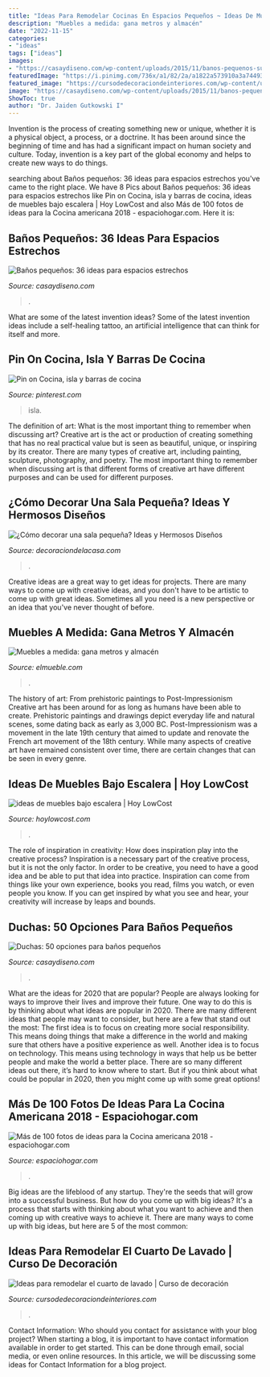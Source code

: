 ```yaml
---
title: "Ideas Para Remodelar Cocinas En Espacios Pequeños ~ Ideas De Muebles Bajo Escalera"
description: "Muebles a medida: gana metros y almacén"
date: "2022-11-15"
categories:
- "ideas"
tags: ["ideas"]
images:
- "https://casaydiseno.com/wp-content/uploads/2015/11/banos-pequenos-suelo-lavabo-madera.jpg"
featuredImage: "https://i.pinimg.com/736x/a1/82/2a/a1822a573910a3a74493cfea4a30b9bd.jpg"
featured_image: "https://cursodedecoraciondeinteriores.com/wp-content/uploads/2017/08/ideas-para-remodelar-el-cuarto-de-lavado-7.jpg"
image: "https://casaydiseno.com/wp-content/uploads/2015/11/banos-pequenos-suelo-lavabo-madera.jpg"
ShowToc: true
author: "Dr. Jaiden Gutkowski I"
---
```



Invention is the process of creating something new or unique, whether it is a physical object, a process, or a doctrine. It has been around since the beginning of time and has had a significant impact on human society and culture. Today, invention is a key part of the global economy and helps to create new ways to do things.

	

		
searching about Baños pequeños: 36 ideas para espacios estrechos you've came to the right place. We have 8 Pics about Baños pequeños: 36 ideas para espacios estrechos like Pin on Cocina, isla y barras de cocina, ideas de muebles bajo escalera | Hoy LowCost and also Más de 100 fotos de ideas para la Cocina americana 2018 - espaciohogar.com. Here it is:
		
    
## Baños Pequeños: 36 Ideas Para Espacios Estrechos

<img loading=lazy src="https://casaydiseno.com/wp-content/uploads/2015/11/banos-pequenos-suelo-lavabo-madera.jpg" onerror="this.onerror=null;this.src='https://tse2.mm.bing.net/th?id=OIP.VneJHDO2FHN0pL0t-F0Q_QHaKO&amp;pid=15.1';" alt="Baños pequeños: 36 ideas para espacios estrechos">

_Source: casaydiseno.com_

>. 

	

What are some of the latest invention ideas?
Some of the latest invention ideas include a self-healing tattoo, an artificial intelligence that can think for itself and more.

    
## Pin On Cocina, Isla Y Barras De Cocina

<img loading=lazy src="https://i.pinimg.com/736x/a1/82/2a/a1822a573910a3a74493cfea4a30b9bd.jpg" onerror="this.onerror=null;this.src='https://tse4.mm.bing.net/th?id=OIP.yxIrVFPJ4kivM5WBDV7kDQHaHa&amp;pid=15.1';" alt="Pin on Cocina, isla y barras de cocina">

_Source: pinterest.com_

>isla. 

	

The definition of art: What is the most important thing to remember when discussing art?
Creative art is the act or production of creating something that has no real practical value but is seen as beautiful, unique, or inspiring by its creator. There are many types of creative art, including painting, sculpture, photography, and poetry. The most important thing to remember when discussing art is that different forms of creative art have different purposes and can be used for different purposes.

    
## ¿Cómo Decorar Una Sala Pequeña? Ideas Y Hermosos Diseños

<img loading=lazy src="https://i2.wp.com/decoraciondelacasa.com/wp-content/uploads/2015/10/cómo-decorar-sala-pequeña-6.jpg?fit=567%2C567&amp;ssl=1" onerror="this.onerror=null;this.src='https://tse3.mm.bing.net/th?id=OIP.uS_JrXYTqx8kBXjlLJjxLQHaHa&amp;pid=15.1';" alt="¿Cómo decorar una sala pequeña? Ideas y Hermosos Diseños">

_Source: decoraciondelacasa.com_

>. 

	

Creative ideas are a great way to get ideas for projects. There are many ways to come up with creative ideas, and you don't have to be artistic to come up with great ideas. Sometimes all you need is a new perspective or an idea that you've never thought of before.

    
## Muebles A Medida: Gana Metros Y Almacén

<img loading=lazy src="https://www.elmueble.com/medio/2017/05/21/00436864-o_ad6c55dd.jpg" onerror="this.onerror=null;this.src='https://tse4.mm.bing.net/th?id=OIP.DC3nGY-2bTKyZaCwULhiTgHaLG&amp;pid=15.1';" alt="Muebles a medida: gana metros y almacén">

_Source: elmueble.com_

>. 

	

The history of art: From prehistoric paintings to Post-Impressionism
Creative art has been around for as long as humans have been able to create. Prehistoric paintings and drawings depict everyday life and natural scenes, some dating back as early as 3,000 BC. Post-Impressionism was a movement in the late 19th century that aimed to update and renovate the French art movement of the 18th century. While many aspects of creative art have remained consistent over time, there are certain changes that can be seen in every genre.

    
## Ideas De Muebles Bajo Escalera | Hoy LowCost

<img loading=lazy src="https://hoylowcost.com/wp-content/uploads/2015/12/ideas-de-muebles-bajo-escalera.jpg" onerror="this.onerror=null;this.src='https://tse2.mm.bing.net/th?id=OIP.q0CnLMZ3158ZWpe0kgPICAHaDm&amp;pid=15.1';" alt="ideas de muebles bajo escalera | Hoy LowCost">

_Source: hoylowcost.com_

>. 

	

The role of inspiration in creativity: How does inspiration play into the creative process?
Inspiration is a necessary part of the creative process, but it is not the only factor. In order to be creative, you need to have a good idea and be able to put that idea into practice. Inspiration can come from things like your own experience, books you read, films you watch, or even people you know. If you can get inspired by what you see and hear, your creativity will increase by leaps and bounds.

    
## Duchas: 50 Opciones Para Baños Pequeños

<img loading=lazy src="https://casaydiseno.com/wp-content/uploads/2016/02/bano-pequeno-ducha-pared-separa-espacios.jpg" onerror="this.onerror=null;this.src='https://tse2.mm.bing.net/th?id=OIP.VeFY9w94TwqL55KQx1qSAwHaKW&amp;pid=15.1';" alt="Duchas: 50 opciones para baños pequeños">

_Source: casaydiseno.com_

>. 

	

What are the ideas for 2020 that are popular?
People are always looking for ways to improve their lives and improve their future. One way to do this is by thinking about what ideas are popular in 2020. There are many different ideas that people may want to consider, but here are a few that stand out the most: 
The first idea is to focus on creating more social responsibility. This means doing things that make a difference in the world and making sure that others have a positive experience as well. Another idea is to focus on technology. This means using technology in ways that help us be better people and make the world a better place. 
There are so many different ideas out there, it’s hard to know where to start. But if you think about what could be popular in 2020, then you might come up with some great options!

    
## Más De 100 Fotos De Ideas Para La Cocina Americana 2018 - Espaciohogar.com

<img loading=lazy src="https://espaciohogar.com/wp-content/uploads/2011/11/cocina-americana.jpg" onerror="this.onerror=null;this.src='https://tse3.mm.bing.net/th?id=OIP.WXBa7dnoaDViHA2rE7AxFAHaFj&amp;pid=15.1';" alt="Más de 100 fotos de ideas para la Cocina americana 2018 - espaciohogar.com">

_Source: espaciohogar.com_

>. 

	

Big ideas are the lifeblood of any startup. They're the seeds that will grow into a successful business. But how do you come up with big ideas? It's a process that starts with thinking about what you want to achieve and then coming up with creative ways to achieve it. There are many ways to come up with big ideas, but here are 5 of the most common: 

    
## Ideas Para Remodelar El Cuarto De Lavado | Curso De Decoración

<img loading=lazy src="https://cursodedecoraciondeinteriores.com/wp-content/uploads/2017/08/ideas-para-remodelar-el-cuarto-de-lavado-7.jpg" onerror="this.onerror=null;this.src='https://tse4.mm.bing.net/th?id=OIP.7VLXIohdofbD2T-YTIAWbwHaJ-&amp;pid=15.1';" alt="Ideas para remodelar el cuarto de lavado | Curso de decoración">

_Source: cursodedecoraciondeinteriores.com_

>. 

	

Contact Information: Who should you contact for assistance with your blog project?
When starting a blog, it is important to have contact information available in order to get started. This can be done through email, social media, or even online resources. In this article, we will be discussing some ideas for Contact Information for a blog project.

